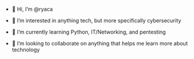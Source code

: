 - 👋 Hi, I’m @ryaca

- 👀 I’m interested in anything tech, but more specifically cybersecurity

- 🌱 I’m currently learning Python, IT/Networking, and pentesting

- 💞️ I’m looking to collaborate on anything that helps me learn more about technology

<!--- 📫 How to reach me ...


ryaca/ryaca is a ✨ special ✨ repository because its `README.md` (this file) appears on your GitHub profile.
You can click the Preview link to take a look at your changes.
--->
